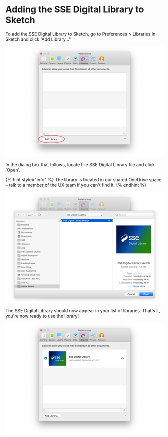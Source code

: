 # Adding the SSE Digital Library to Sketch

To add the SSE Digital Library to Sketch, go to Preferences &gt; Libraries in Sketch and click 'Add Library..."

![](../../../.gitbook/assets/sketch-add-library.jpg)

In the dialog box that follows, locate the SSE Digital Library file and click 'Open'.

{% hint style="info" %}
The library is located in our shared OneDrive space – talk to a member of the UX team if you can't find it.
{% endhint %}

![](../../../.gitbook/assets/sketch-locate-library.jpg)

The SSE Digital Library should now appear in your list of libraries. That's it, you're now ready to use the library!

![](../../../.gitbook/assets/sketch-library-added.jpg)

## 

